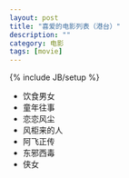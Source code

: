 ```yaml
---
layout: post
title: "喜爱的电影列表（港台）"
description: ""
category: 电影
tags: [movie]
---
```

{% include JB/setup %}

<ul class="inline">

<li>饮食男女</li>
<li>童年往事</li>
<li>恋恋风尘</li>
<li>风柜来的人</li>
<li>阿飞正传</li>
<li>东邪西毒</li>
<li>侠女</li>

</ul>

